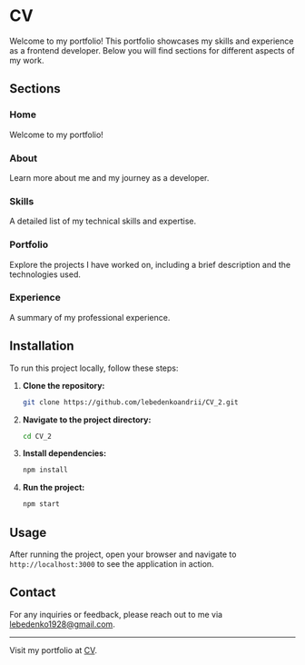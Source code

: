 # CV

Welcome to my portfolio! This portfolio showcases my skills and experience as a frontend developer. Below you will find sections for different aspects of my work.

## Sections

### Home
Welcome to my portfolio!

### About
Learn more about me and my journey as a developer.

### Skills
A detailed list of my technical skills and expertise.

### Portfolio
Explore the projects I have worked on, including a brief description and the technologies used.

### Experience
A summary of my professional experience.


## Installation

To run this project locally, follow these steps:

1. **Clone the repository:**
    ```sh
    git clone https://github.com/lebedenkoandrii/CV_2.git
    ```

2. **Navigate to the project directory:**
    ```sh
    cd CV_2
    ```

3. **Install dependencies:**
    ```sh
    npm install
    ```

4. **Run the project:**
    ```sh
    npm start
    ```

## Usage

After running the project, open your browser and navigate to `http://localhost:3000` to see the application in action.

## Contact

For any inquiries or feedback, please reach out to me via [lebedenko1928@gmail.com](mailto:lebedenko1928@gmail.com).

---

Visit my portfolio at [CV](https://lebedenkoandrii.github.io/CV_2/).
